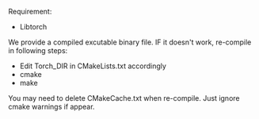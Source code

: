 Requirement:

 *   Libtorch


We provide a compiled excutable binary file. IF it doesn't work, re-compile in following steps:

*   Edit Torch_DIR in CMakeLists.txt accordingly
*   cmake
*   make

You may need to delete CMakeCache.txt when re-compile. Just ignore cmake warnings if appear.


